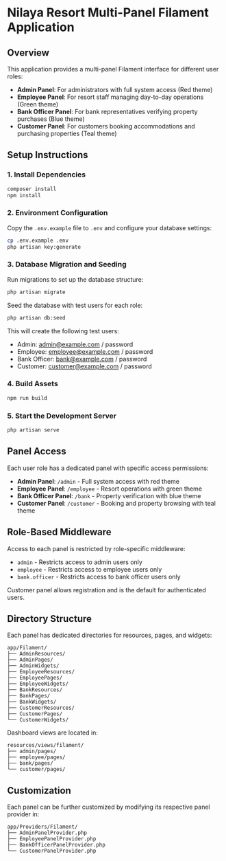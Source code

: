# Nilaya Resort Multi-Panel Filament Application

## Overview

This application provides a multi-panel Filament interface for different user roles:

- **Admin Panel**: For administrators with full system access (Red theme)
- **Employee Panel**: For resort staff managing day-to-day operations (Green theme)
- **Bank Officer Panel**: For bank representatives verifying property purchases (Blue theme)
- **Customer Panel**: For customers booking accommodations and purchasing properties (Teal theme)

## Setup Instructions

### 1. Install Dependencies

```bash
composer install
npm install
```

### 2. Environment Configuration

Copy the `.env.example` file to `.env` and configure your database settings:

```bash
cp .env.example .env
php artisan key:generate
```

### 3. Database Migration and Seeding

Run migrations to set up the database structure:

```bash
php artisan migrate
```

Seed the database with test users for each role:

```bash
php artisan db:seed
```

This will create the following test users:

- Admin: admin@example.com / password
- Employee: employee@example.com / password
- Bank Officer: bank@example.com / password
- Customer: customer@example.com / password

### 4. Build Assets

```bash
npm run build
```

### 5. Start the Development Server

```bash
php artisan serve
```

## Panel Access

Each user role has a dedicated panel with specific access permissions:

- **Admin Panel**: `/admin` - Full system access with red theme
- **Employee Panel**: `/employee` - Resort operations with green theme
- **Bank Officer Panel**: `/bank` - Property verification with blue theme
- **Customer Panel**: `/customer` - Booking and property browsing with teal theme

## Role-Based Middleware

Access to each panel is restricted by role-specific middleware:

- `admin` - Restricts access to admin users only
- `employee` - Restricts access to employee users only
- `bank.officer` - Restricts access to bank officer users only

Customer panel allows registration and is the default for authenticated users.

## Directory Structure

Each panel has dedicated directories for resources, pages, and widgets:

```
app/Filament/
├── AdminResources/
├── AdminPages/
├── AdminWidgets/
├── EmployeeResources/
├── EmployeePages/
├── EmployeeWidgets/
├── BankResources/
├── BankPages/
├── BankWidgets/
├── CustomerResources/
├── CustomerPages/
└── CustomerWidgets/
```

Dashboard views are located in:

```
resources/views/filament/
├── admin/pages/
├── employee/pages/
├── bank/pages/
└── customer/pages/
```

## Customization

Each panel can be further customized by modifying its respective panel provider in:

```
app/Providers/Filament/
├── AdminPanelProvider.php
├── EmployeePanelProvider.php
├── BankOfficerPanelProvider.php
└── CustomerPanelProvider.php
```
